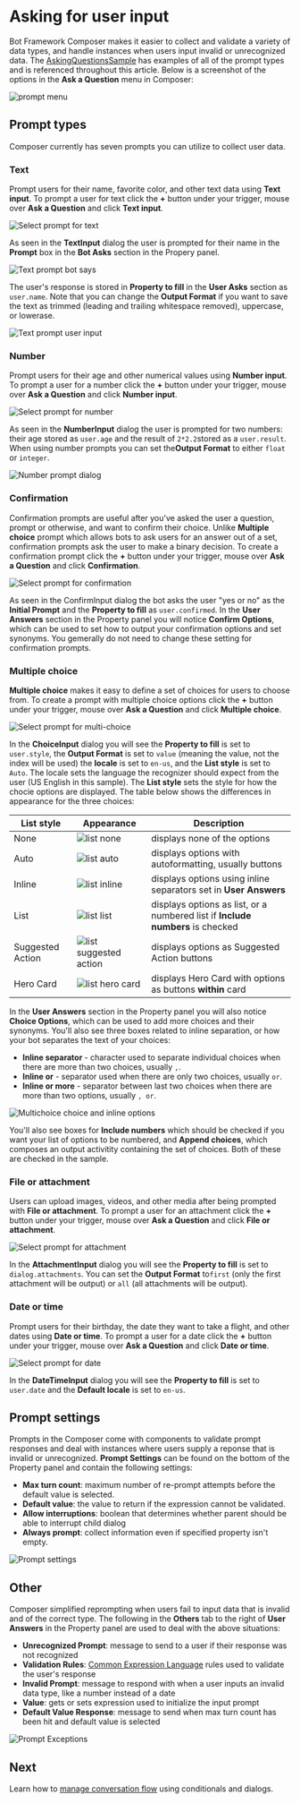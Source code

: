 # Asking for user input
Bot Framework Composer makes it easier to collect and validate a variety of data types, and handle instances when users input invalid or unrecognized data. The [AskingQuestionsSample](https://github.com/microsoft/BotFramework-Composer/tree/master/Composer/packages/server/assets/projects/AskingQuestionsSample) has examples of all of the prompt types and is referenced throughout this article. Below is a screenshot of the options in the **Ask a Question** menu in Composer:

![prompt menu](./media/memory/ask-a-question-menu.png)

## Prompt types
Composer currently has seven prompts you can utilize to collect user data. <!---For information about prompting for OAuth credentials, see [Using OAuth]().--> 

### Text
Prompt users for their name, favorite color, and other text data using **Text input**. To prompt a user for text click the **+** button under your trigger, mouse over **Ask a Question** and click **Text input**. 

![Select prompt for text](./media/ask-for-input/select-text-prompt.png)

As seen in the **TextInput** dialog the user is prompted for their name in the **Prompt** box in the **Bot Asks** section in the Propery panel.

![Text prompt bot says](./media/ask-for-input/text-bot-asks.png)

The user's response is stored in **Property to fill** in the **User Asks** section as `user.name`. Note that you can change the **Output Format** if you want to save the text as trimmed (leading and trailing whitespace removed), uppercase, or lowerase. 

![Text prompt user input](./media/ask-for-input/text-user-input.png)

### Number
Prompt users for their age and other numerical values using **Number input**. To prompt a user for a number click the **+** button under your trigger, mouse over **Ask a Question** and click **Number input**. 

![Select prompt for number](./media/ask-for-input/select-number-prompt.png)

As seen in the **NumberInput** dialog the user is prompted for two numbers: their age stored as `user.age` and the result of `2*2.2`stored as a `user.result`. When using number prompts you can set the**Output Format** to either `float` or `integer`.  

![Number prompt dialog](./media/ask-for-input/number-dialog.png)

### Confirmation
Confirmation prompts are useful after you've asked the user a question, prompt or otherwise, and want to confirm their choice. Unlike **Multiple choice** prompt which allows bots to ask users for an answer out of a set, confirmation prompts ask the user to make a binary decision. To create a confirmation prompt click the **+** button under your trigger, mouse over **Ask a Question** and click **Confirmation**. 

![Select prompt for confirmation](./media/ask-for-input/select-confirmation-prompt.png)

As seen in the ConfirmInput dialog the bot asks the user "yes or no" as the **Initial Prompt** and the **Property to fill** as `user.confirmed`. In the **User Answers** section in the Property panel you will notice **Confirm Options**, which can be used to set how to output your confirmation options and set synonyms. You gemerally do not need to change these setting for confirmation prompts. 
  
### Multiple choice
**Multiple choice** makes it easy to define a set of choices for users to choose from. To create a prompt with multiple choice options click the **+** button under your trigger, mouse over **Ask a Question** and click **Multiple choice**. 

![Select prompt for multi-choice](./media/ask-for-input/select-multiple-choice-prompt.png)

In the **ChoiceInput** dialog you will see the **Property to fill** is set to `user.style`, the **Output Format** is set to `value` (meaning the value, not the index will be used) the **locale** is set to `en-us`, and the **List style** is set to `Auto`. The locale sets the language the recognizer should expect from the user (US English in this sample). The **List style** sets the style for how the chocie options are displayed. The table below shows the differences in appearance for the three choices:

| List style | Appearance | Description |
|---|---|---|
| None | ![list none](./media/ask-for-input/multichoice-list-none.png)| displays none of the options |
| Auto | ![list auto](./media/ask-for-input/multichoice-list-auto.png)| displays options with autoformatting, usually buttons |
| Inline | ![list inline](./media/ask-for-input/multichoice-list-inline.png) | displays options using inline separators set in **User Answers** |
| List | ![list list](./media/ask-for-input/multichoice-list-list.png)| displays options as list, or a numbered list if **Include numbers** is checked |
| Suggested Action | ![list suggested action](./media/ask-for-input/multichoice-list-suggestedactions.png) | displays options as Suggested Action buttons|
| Hero Card | ![list hero card](./media/ask-for-input/multichoice-list-herocard.png)| displays Hero Card with options as buttons **within** card|

In the **User Answers** section in the Property panel you will also notice **Choice Options**, which can be used to add more choices and their synonyms. You'll also see three boxes related to inline separation, or how your bot separates the text of your choices:
  - **Inline separator** - character used to separate individual choices when there are more than two choices, usually `,`.
  - **Inline or** - separator used when there are only two choices, usually `or`.
  - **Inline or more** - separator between last two choices when there are more than two options, usually `, or`. 

![Multichoice choice and inline options](./media/ask-for-input/choice-and-inline.png)

You'll also see boxes for **Include numbers** which should be checked if you want your list of options to be numbered, and **Append choices**, which composes an output activitity containing the set of choices. Both of these are checked in the sample.

### File or attachment
Users can upload images, videos, and other media after being prompted with **File or attachment**. To prompt a user for an attachment click the **+** button under your trigger, mouse over **Ask a Question** and click **File or attachment**.

![Select prompt for attachment](./media/ask-for-input/select-attachment-prompt.png)

In the **AttachmentInput** dialog you will see the **Property to fill** is set to `dialog.attachments`. You can set the **Output Format** to`first` (only the first attachment will be output) or `all` (all attachments will be output).  

### Date or time
Prompt users for their birthday, the date they want to take a flight, and other dates using **Date or time**. To prompt a user for a date click the **+** button under your trigger, mouse over **Ask a Question** and click **Date or time**.

![Select prompt for date](./media/ask-for-input/select-datetime-prompt.png)

In the **DateTimeInput** dialog you will see the **Property to fill** is set to `user.date` and the **Default locale** is set to `en-us`.

## Prompt settings
Prompts in the Composer come with components to validate prompt responses and deal with instances where users supply a reponse that is invalid or unrecognized. **Prompt Settings** can be found on the bottom of the Property panel and contain the following settings:

- **Max turn count**: maximum number of re-prompt attempts before the default value is selected.
- **Default value**: the value to return if the expression cannot be validated.
- **Allow interruptions**: boolean that determines whether parent should be able to interrupt child dialog
- **Always prompt**: collect information even if specified property isn't empty. 

![Prompt settings](./media/ask-for-input/settings.png)

## Other
Composer simplified reprompting when users fail to input data that is invalid and of the correct type. The following in the **Others** tab to the right of **User Answers** in the Property panel are used to deal with the above situations:

- **Unrecognized Prompt**:  message to send to a user if their response was not recognized
- **Validation Rules**: [Common Expression Language](https://github.com/microsoft/BotBuilder-Samples/tree/master/experimental/common-expression-language) rules used to validate the user's response
- **Invalid Prompt**:  message to respond with when a user inputs an invalid data type, like a number instead of a date
- **Value**: gets or sets expression used to initialize the input prompt
- **Default Value Response**: message to send when max turn count has been hit and default value is selected

![Prompt Exceptions](./media/ask-for-input/other.png)

## Next
Learn how to [manage conversation flow](./concept-memory) using conditionals and dialogs.
